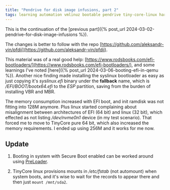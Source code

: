 ```yaml
---
title: "Pendrive for disk image infusions, part 2"
tags: learning automation vmlinuz bootable pendrive tiny-core-linux hardware efi qemu
---
```


This is the continuation of the [previous part]({% post_url 2024-03-02-pendrive-for-disk-image-infusions %}).

The changes is better to follow with the repo [https://github.com/aleksandr-vin/pfdii](https://github.com/aleksandr-vin/pfdii).

This material was of a real good help: [https://www.rodsbooks.com/efi-bootloaders/](https://www.rodsbooks.com/efi-bootloaders/), and some learnings
I've noted [here]({% post_url 2024-03-06-booting-efi-in-qemu %}). Another nice finding made installing the syslinux bootloader as easy as just
copying it's *syslinux.efi* binary under the **fallback** name, which is */EFI/BOOT/bootx64.efi* to the *ESP* partition, saving from the
burden of installing VBR and MBR.

The memory consumption increased with EFI boot, and init ramdisk was not fitting into 128M anymore. Plus linux started complaining about misalignment
between architectures of EFI (64 bit) and linux (32 bit), which effected as not listing */dev/nvme0n1* device (in my test scenario). That forced me to
move to TinyCore pure 64 bit, which also increased the memory requirements. I ended up using 256M and it works for me now.

## Update

1. Booting in system with Secure Boot enabled can be worked around using [PreLoader](http://www.rodsbooks.com/efi-bootloaders/secureboot.html#preloader).

2. TinyCore linux provisions mounts in */etc/fstab* (not automount) when system boots, and it's wise to wait for the records to appear there and
   then just `mount /mnt/sda2`.
